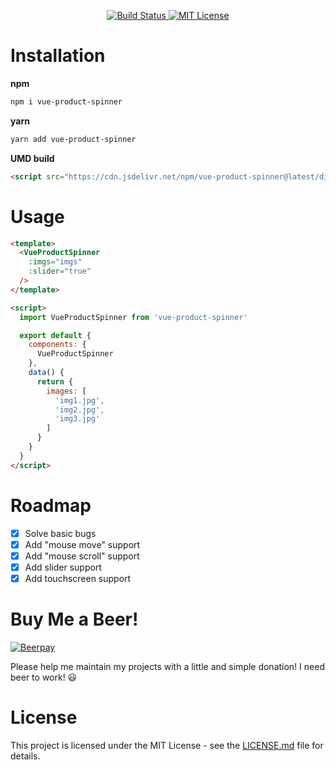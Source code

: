 <p align="center">
  <a href="https://travis-ci.org/micheleriva/vue-product-spinner">
    <img src="https://img.shields.io/travis/micheleriva/vue-product-spinner.svg?style=for-the-badge" alt="Build Status" />
  </a>
  <a href="https://opensource.org/licenses/MIT">
    <img src="https://img.shields.io/badge/License-MIT-yellow.svg?style=for-the-badge" alt="MIT License" />
  </a>
</p>

# Installation

**npm**
```sh
npm i vue-product-spinner
```

**yarn**
```sh
yarn add vue-product-spinner
```

**UMD build**
```html
<script src="https://cdn.jsdelivr.net/npm/vue-product-spinner@latest/dist/vue-product-spinner.umd.js" type="text/javascript"></script>
```

# Usage

```html
<template>
  <VueProductSpinner 
    :imgs="imgs" 
    :slider="true"
  />
</template>

<script>
  import VueProductSpinner from 'vue-product-spinner'

  export default {
    components: {
      VueProductSpinner
    },
    data() {
      return {
        images: [
          'img1.jpg',
          'img2.jpg',
          'img3.jpg'
        ]
      }
    }
  }
</script>

```


# Roadmap

- [x] Solve basic bugs
- [x] Add "mouse move" support
- [x] Add "mouse scroll" support
- [x] Add slider support
- [x] Add touchscreen support

# Buy Me a Beer!

[![Beerpay](https://beerpay.io/micheleriva/vue-product-spinner/badge.svg?style=beer)](https://beerpay.io/micheleriva/vue-product-spinner)

Please help me maintain my projects with a little and simple donation! I need beer to work! 😃

# License
This project is licensed under the MIT License - see the [LICENSE.md]((/LICENSE.md)) file for details.